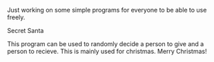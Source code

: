 Just working on some simple programs for everyone to be able to use freely.

Secret Santa

This program can be used to randomly decide a person to give and a person to recieve. This is mainly used for christmas. Merry Christmas! 
